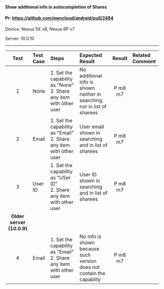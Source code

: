 #### Show additional info in autocompletion of Shares 

#### Pr: https://github.com/owncloud/android/pull/2484

Device: Nexus 5X v8, Nexus 6P v7

Server: 10.0.10

---

 
| Test | Test Case | Steps | Expected Result | Result | Related Comment
| :----: | :-------- | :---- | :-------------- | :-----: | :------
| 1 | None | 1. Set the capability as "None"<br>2. Share any item with other user | No additional info is shown neither in searching nor in list of sharees | P m8 m7 | |
| 2 | Email | 1. Set the capability as "Email"<br>2. Share any item with other user | User email shown in searching and in list of sharees | P m8 m7| |
| 3 | User ID | 1. Set the capability as "USer ID"<br>2. Share any item with other user | User ID shown in searching and in list of sharees | P m8 m7| |
|**Older server (10.0.9)**||||||
| 4 | Email | 1. Set the capability as "Email"<br>2. Share any item with other user | No info is shown because such version does not contain the capablity | P m8 m7 | |